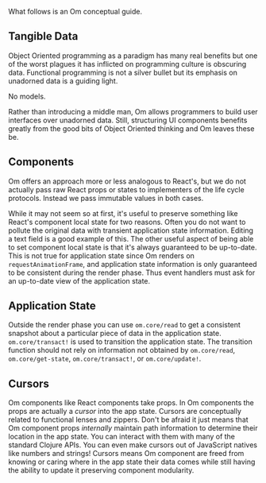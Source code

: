 What follows is an Om conceptual guide.

## Tangible Data

Object Oriented programming as a paradigm has many real benefits but
one of the worst plagues it has inflicted on programming culture is
obscuring data. Functional programming is not a silver bullet but its
emphasis on unadorned data is a guiding light.

No models.

Rather than introducing a middle man, Om allows programmers to build
user interfaces over unadorned data. Still, structuring UI components
benefits greatly from the good bits of Object Oriented thinking and Om
leaves these be.

## Components

Om offers an approach more or less analogous to
React's, but we do not actually pass raw React props or states to
implementers of the life cycle protocols. Instead we pass immutable
values in both cases.

While it may not seem so at first, it's useful to preserve something
like React's component local state for two reasons. Often you do not
want to pollute the original data with transient application state
information. Editing a text field is a good example of this. The other
useful aspect of being able to set component local state is that it's
always guaranteed to be up-to-date. This is not true for application
state since Om renders on `requestAnimationFrame`, and application
state information is only guaranteed to be consistent during the
render phase. Thus event handlers must ask for an up-to-date
view of the application state.

## Application State

Outside the render phase you can use `om.core/read` to get a consistent
snapshot about a particular piece of data in the application
state. `om.core/transact!` is used to transition the application
state. The transition function should not rely on information not
obtained by `om.core/read`, `om.core/get-state`, `om.core/transact!`,
or `om.core/update!`.

## Cursors

Om components like React components take props. In Om components the
props are actually a *cursor* into the app state. Cursors are
conceptually related to functional lenses and zippers. Don't be
afraid it just means that Om component props *internally* maintain
path information to determine their location in the app state. You can
interact with them with many of the standard Clojure APIs. You can
even make cursors out of JavaScript natives like numbers and strings!
Cursors means Om component are freed from knowing or caring where in the
app state their data comes while still having the ability to update it
preserving component modularity.
